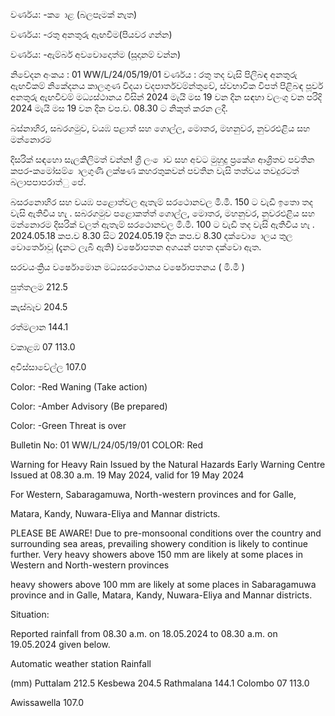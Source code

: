 වර්ණය: -ක ොළ (බලපෑමක් නැත)

වර්ණය: -රතු අනතුරු ඇඟවීම(පියවර ගන්න)

වර්ණය: -ඇම්බර් අවවොදොත්ම (සූදානම් වන්න)

නිවේදන අංකය : 01 WW/L/24/05/19/01 වර්ණය : රතු තද වැසි පිලිබඳ අනතුරු ඇඟවීකම් නිකේදනය කාලගුණ විදයා වදපාර්තවම්න්තුවේ, ස්වභාවික විපත් පිළිබඳ පූර්ව අනතුරු ඇඟවීවම් මධ්‍යස්ථානය විසින් 2024 මැයි මස 19 වන දින සඳහා වලංගු වන පරිදි 2024 මැයි මස 19 වන දින වප.ව. 08.30 ට නිකුත් කරන ලදී.

බස්නාහිර, සබරගමුව, වයඹ පළාත් සහ ගොල්ල, මොතර, මහනුවර, නුවරඑළිය සහ මන්නොරම

දිසරික් සඳහො සැලකිලිමත් වන්න! ශ්‍රී ලං ොව සහ අවට මුහුදු ප්‍රකේශ ආශ්‍රිතව පවතින කපර-කමෝසම් ොලගුණි ලක්ෂණ කහරතුකවන් පවතින වැසි තත්වය තවදුරටත් බලාපපාපරාත්ු පේ.

බසරනොහිර සහ වයඹ පළොත්වල ඇතැම් සරථොනවල මි.මී. 150 ට වැඩි ඉතො තද වැසි ඇතිවිය හැ . සබරගමුව පළොකත්ත් ගොල්ල, මොතර, මහනුවර, නුවරඑළිය සහ මන්නොරම දිසරික් වලත් ඇතැම් සරථොනවල මි.මී. 100 ට වැඩි තද වැසි ඇතිවිය හැ . 2024.05.18 කප.ව 8.30 සිට 2024.05.19 දින කප.ව 8.30 දක්වො ොලය තුල වොර්තොවූ (දැනට ලැබී ඇති) වර්ෂොපතන අගයන් පහත දක්වො ඇත.

සරවයංක්‍රිය වර්ෂොමොන මධ්‍යසරථොනය වර්ෂොපතනය ( මි.මී )

පුත්තලම 212.5

කැස්බෑව 204.5

රත්මලාන 144.1

වකාළඹ 07 113.0

අවිස්සාවේල්ල 107.0

Color: -Red Waning (Take action)

Color: -Amber Advisory (Be prepared)

Color: -Green Threat is over

Bulletin No: 01 WW/L/24/05/19/01 COLOR: Red

Warning for Heavy Rain Issued by the Natural Hazards Early Warning Centre Issued at 08.30 a.m. 19 May 2024, valid for 19 May 2024

For Western, Sabaragamuwa, North-western provinces and for Galle,

Matara, Kandy, Nuwara-Eliya and Mannar districts.

PLEASE BE AWARE! Due to pre-monsoonal conditions over the country and surrounding sea areas, prevailing showery condition is likely to continue further. Very heavy showers above 150 mm are likely at some places in Western and North-western provinces

heavy showers above 100 mm are likely at some places in Sabaragamuwa province and in Galle, Matara, Kandy, Nuwara-Eliya and Mannar districts.

Situation:

Reported rainfall from 08.30 a.m. on 18.05.2024 to 08.30 a.m. on 19.05.2024 given below.

Automatic weather station Rainfall

(mm) Puttalam 212.5 Kesbewa 204.5 Rathmalana 144.1 Colombo 07 113.0

Awissawella 107.0